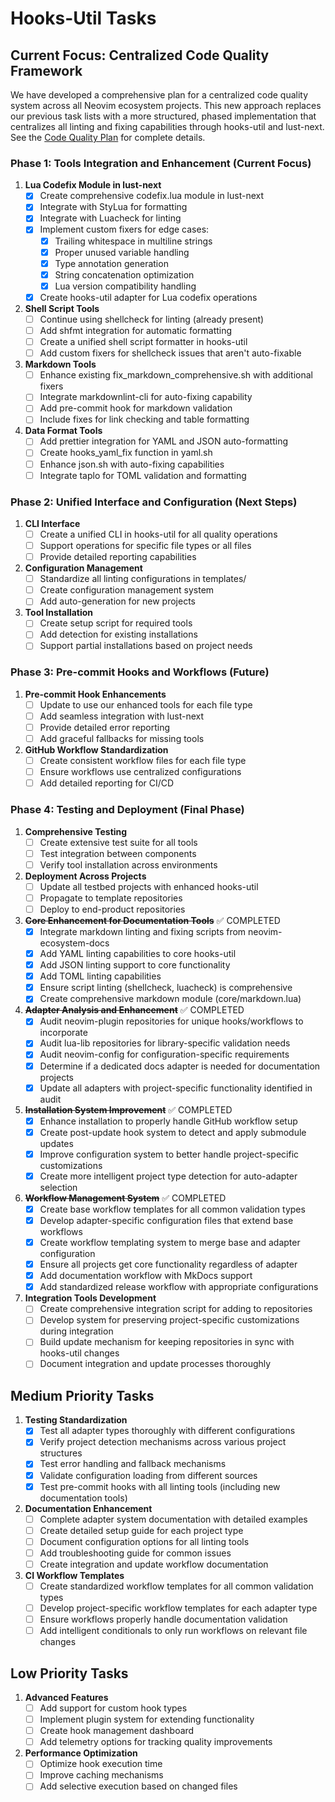 
# Hooks-Util Tasks

## Current Focus: Centralized Code Quality Framework

We have developed a comprehensive plan for a centralized code quality system across all Neovim ecosystem projects. This new approach replaces our previous task lists with a more structured, phased implementation that centralizes all linting and fixing capabilities through hooks-util and lust-next. See the [Code Quality Plan](/home/gregg/Projects/test-projects/hooks-util-testbed-lua-lib/.githooks/hooks-util/docs/CODE_QUALITY_PLAN.md) for complete details.

### Phase 1: Tools Integration and Enhancement (Current Focus)

1. **Lua Codefix Module in lust-next**
   - [x] Create comprehensive codefix.lua module in lust-next
   - [x] Integrate with StyLua for formatting
   - [x] Integrate with Luacheck for linting
   - [x] Implement custom fixers for edge cases:
     - [x] Trailing whitespace in multiline strings
     - [x] Proper unused variable handling
     - [x] Type annotation generation
     - [x] String concatenation optimization
     - [x] Lua version compatibility handling
   - [x] Create hooks-util adapter for Lua codefix operations

2. **Shell Script Tools**
   - [ ] Continue using shellcheck for linting (already present)
   - [ ] Add shfmt integration for automatic formatting
   - [ ] Create a unified shell script formatter in hooks-util
   - [ ] Add custom fixers for shellcheck issues that aren't auto-fixable

3. **Markdown Tools**
   - [ ] Enhance existing fix_markdown_comprehensive.sh with additional fixers
   - [ ] Integrate markdownlint-cli for auto-fixing capability
   - [ ] Add pre-commit hook for markdown validation
   - [ ] Include fixes for link checking and table formatting

4. **Data Format Tools**
   - [ ] Add prettier integration for YAML and JSON auto-formatting
   - [ ] Create hooks_yaml_fix function in yaml.sh
   - [ ] Enhance json.sh with auto-fixing capabilities
   - [ ] Integrate taplo for TOML validation and formatting

### Phase 2: Unified Interface and Configuration (Next Steps)

1. **CLI Interface**
   - [ ] Create a unified CLI in hooks-util for all quality operations
   - [ ] Support operations for specific file types or all files
   - [ ] Provide detailed reporting capabilities

2. **Configuration Management**
   - [ ] Standardize all linting configurations in templates/
   - [ ] Create configuration management system
   - [ ] Add auto-generation for new projects

3. **Tool Installation**
   - [ ] Create setup script for required tools
   - [ ] Add detection for existing installations
   - [ ] Support partial installations based on project needs

### Phase 3: Pre-commit Hooks and Workflows (Future)

1. **Pre-commit Hook Enhancements**
   - [ ] Update to use our enhanced tools for each file type
   - [ ] Add seamless integration with lust-next
   - [ ] Provide detailed error reporting
   - [ ] Add graceful fallbacks for missing tools

2. **GitHub Workflow Standardization**
   - [ ] Create consistent workflow files for each file type
   - [ ] Ensure workflows use centralized configurations
   - [ ] Add detailed reporting for CI/CD

### Phase 4: Testing and Deployment (Final Phase)

1. **Comprehensive Testing**
   - [ ] Create extensive test suite for all tools
   - [ ] Test integration between components
   - [ ] Verify tool installation across environments

2. **Deployment Across Projects**
   - [ ] Update all testbed projects with enhanced hooks-util
   - [ ] Propagate to template repositories
   - [ ] Deploy to end-product repositories

1. ~~**Core Enhancement for Documentation Tools**~~ ✅ COMPLETED
   - [x] Integrate markdown linting and fixing scripts from neovim-ecosystem-docs
   - [x] Add YAML linting capabilities to core hooks-util
   - [x] Add JSON linting support to core functionality
   - [x] Add TOML linting capabilities
   - [x] Ensure script linting (shellcheck, luacheck) is comprehensive
   - [x] Create comprehensive markdown module (core/markdown.lua)

1. ~~**Adapter Analysis and Enhancement**~~ ✅ COMPLETED
   - [x] Audit neovim-plugin repositories for unique hooks/workflows to incorporate
   - [x] Audit lua-lib repositories for library-specific validation needs
   - [x] Audit neovim-config for configuration-specific requirements
   - [x] Determine if a dedicated docs adapter is needed for documentation projects
   - [x] Update all adapters with project-specific functionality identified in audit

1. ~~**Installation System Improvement**~~ ✅ COMPLETED
   - [x] Enhance installation to properly handle GitHub workflow setup
   - [x] Create post-update hook system to detect and apply submodule updates
   - [x] Improve configuration system to better handle project-specific customizations
   - [x] Create more intelligent project type detection for auto-adapter selection

1. ~~**Workflow Management System**~~ ✅ COMPLETED
   - [x] Create base workflow templates for all common validation types
   - [x] Develop adapter-specific configuration files that extend base workflows
   - [x] Create workflow templating system to merge base and adapter configuration
   - [x] Ensure all projects get core functionality regardless of adapter
   - [x] Add documentation workflow with MkDocs support
   - [x] Add standardized release workflow with appropriate configurations

1. **Integration Tools Development**
   - [ ] Create comprehensive integration script for adding to repositories
   - [ ] Develop system for preserving project-specific customizations during integration
   - [ ] Build update mechanism for keeping repositories in sync with hooks-util changes
   - [ ] Document integration and update processes thoroughly

## Medium Priority Tasks

1. **Testing Standardization**
   - [x] Test all adapter types thoroughly with different configurations
   - [x] Verify project detection mechanisms across various project structures
   - [x] Test error handling and fallback mechanisms
   - [x] Validate configuration loading from different sources
   - [x] Test pre-commit hooks with all linting tools (including new documentation tools)

1. **Documentation Enhancement**
   - [ ] Complete adapter system documentation with detailed examples
   - [ ] Create detailed setup guide for each project type
   - [ ] Document configuration options for all linting tools
   - [ ] Add troubleshooting guide for common issues
   - [ ] Create integration and update workflow documentation

1. **CI Workflow Templates**
   - [ ] Create standardized workflow templates for all common validation types
   - [ ] Develop project-specific workflow templates for each adapter type
   - [ ] Ensure workflows properly handle documentation validation
   - [ ] Add intelligent conditionals to only run workflows on relevant file changes

## Low Priority Tasks

1. **Advanced Features**
   - [ ] Add support for custom hook types
   - [ ] Implement plugin system for extending functionality
   - [ ] Create hook management dashboard
   - [ ] Add telemetry options for tracking quality improvements

1. **Performance Optimization**
   - [ ] Optimize hook execution time
   - [ ] Improve caching mechanisms
   - [ ] Add selective execution based on changed files
